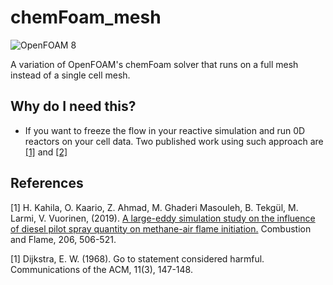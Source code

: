 # chemFoam_mesh
![OpenFOAM 8](https://img.shields.io/badge/OpenFOAM-8-brightgreen)

A variation of OpenFOAM's chemFoam solver that runs on a full mesh instead of a single cell mesh.

## Why do I need this?

* If you want to freeze the flow in your reactive simulation and run 0D reactors on your cell data. Two published work using such approach are  [[1]](#1) and  [[2]](#2)



## References
<a id="1">[1]</a> 
H. Kahila, O. Kaario, Z. Ahmad, M. Ghaderi Masouleh, B. Tekgül, M. Larmi, V. Vuorinen, (2019). 
[A large-eddy simulation study on the influence of diesel pilot spray quantity on methane-air flame initiation.](https://www.sciencedirect.com/science/article/pii/S001021801930238X)
Combustion and Flame, 206, 506-521.

<a id="2">[1]</a> 
Dijkstra, E. W. (1968). 
Go to statement considered harmful. 
Communications of the ACM, 11(3), 147-148.
